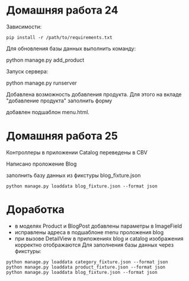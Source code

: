 ﻿# Домашняя работа 24

Зависимости:
```
pip install -r /path/to/requirements.txt
```
Для обновления базы данных выполнить команду:

python manage.py add_product

Запуск сервера:

python manage.py runserver

Добавлена возможность добавления продукта. Для этого на вкладе "добавление продукта" заполнить форму

добавлен подшаблон menu.html.

# Домашняя работа 25
Контроллеры в приложении Catalog переведены в CBV

Написано проложение Blog

заполнить базу данных из фикстуры blog_fixture.json
```commandline
python manage.py loaddata blog_fixture.json --format json 
```
# Доработка
- в моделях Product и BlogPost добавлены параметры в ImageField 
- исправлены адреса в подшаблоне menu проложения blog
- при вызове DetailView в приложениях blog и catalog изображения корректно отображаются
Для заполнения базы данных через фикстуры:
```commandline
python manage.py loaddata category_fixture.json --format json
python manage.py loaddata product_fixture.json --format json
python manage.py loaddata blog_fixture.json --format json
```

